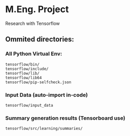 # M.Eng. Project
Research with Tensorflow

## Ommited directories:

### All Python Virtual Env:
```
tensorflow/bin/
tensorflow/include/
tensorflow/lib/
tensorflow/lib64
tensorflow/pip-selfcheck.json
```

### Input Data (auto-import in-code)
```
tensorflow/input_data
```

### Summary generation results (Tensorboard use)
```
tensorflow/src/learning/summaries/
```
